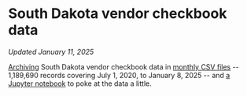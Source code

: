 # South Dakota vendor checkbook data
_Updated January 11, 2025_

[Archiving](get_latest_data.py) South Dakota vendor checkbook data in [monthly CSV files](data) -- 1,189,690 records covering July 1, 2020, to January 8, 2025 -- and [a Jupyter notebook](Analyze%20checkbook%20data.ipynb) to poke at the data a little.
